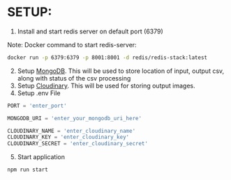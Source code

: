 # SETUP:
1.	Install and start redis server on default port (6379)
   
   Note: Docker command to start redis-server: 
   ```bash
docker run -p 6379:6379 -p 8001:8001 -d redis/redis-stack:latest
```
2. Setup [MongoDB](https://www.mongodb.com/). This will be used to store location of input, output csv, along with status of the csv processing
3. Setup [Cloudinary](https://cloudinary.com/). This will be used for storing output images.
4. Setup .env File
   
```JavaScript
PORT = 'enter_port'

MONGODB_URI = 'enter_your_mongodb_uri_here'

CLOUDINARY_NAME = 'enter_cloudinary_name'
CLOUDINARY_KEY = 'enter_cloudinary_key'
CLOUDINARY_SECRET = 'enter_cloudinary_secret'
```

5. Start application
```bash
npm run start
```
   
